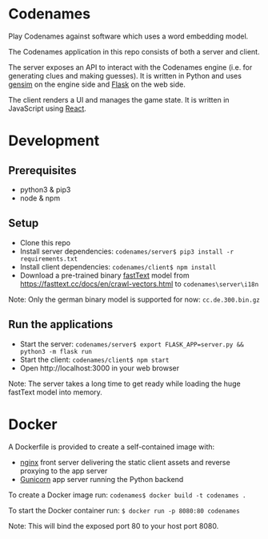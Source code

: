 # Codenames

Play Codenames against software which uses a word embedding model.

The Codenames application in this repo consists of both a server and client.

The server exposes an API to interact with the Codenames engine (i.e. for
generating clues and making guesses). It is written in Python and uses
[gensim](https://github.com/RaRe-Technologies/gensim) on the engine side and
[Flask](https://github.com/pallets/flask) on the web side.

The client renders a UI and manages the game state. It is written in JavaScript
using [React](https://reactjs.org).

# Development

## Prerequisites

* python3 & pip3
* node & npm

## Setup

* Clone this repo
* Install server dependencies:
  `codenames/server$ pip3 install -r requirements.txt`
* Install client dependencies:
  `codenames/client$ npm install`
* Download a pre-trained binary [fastText](https://fasttext.cc) model from
  https://fasttext.cc/docs/en/crawl-vectors.html to `codenames\server\i18n`

Note: Only the german binary model is supported for now: `cc.de.300.bin.gz`

## Run the applications

* Start the server:
  `codenames/server$ export FLASK_APP=server.py && python3 -m flask run`
* Start the client:
  `codenames/client$ npm start`
* Open http://localhost:3000 in your web browser

Note: The server takes a long time to get ready while loading the huge fastText
model into memory.

# Docker

A Dockerfile is provided to create a self-contained image with:
* [nginx](https://nginx.org) front server delivering the static client assets
  and reverse proxying to the app server
* [Gunicorn](https://gunicorn.org) app server running the Python backend

To create a Docker image run:
`codenames$ docker build -t codenames .`

To start the Docker container run:
`$ docker run -p 8080:80 codenames`

Note: This will bind the exposed port 80 to your host port 8080.
